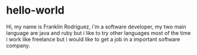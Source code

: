 # hello-world

Hi, my name is Franklin Rodriguez, i'm a software developer, my two main language are java and ruby but i like to try other languages
most of the time i work like freelance but i would like to get a job in a important software company.
